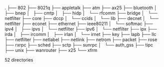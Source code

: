 .
├── 802
├── 8021q
├── appletalk
├── atm
├── ax25
├── bluetooth
│   ├── bnep
│   ├── cmtp
│   ├── hidp
│   └── rfcomm
├── bridge
│   └── netfilter
├── core
├── dccp
│   └── ccids
│       └── lib
├── decnet
│   └── netfilter
├── econet
├── ethernet
├── ieee80211
│   └── softmac
├── ipv4
│   ├── ipvs
│   └── netfilter
├── ipv6
│   └── netfilter
├── ipx
├── irda
│   ├── ircomm
│   ├── irlan
│   └── irnet
├── key
├── lapb
├── llc
├── netfilter
├── netlabel
├── netlink
├── netrom
├── packet
├── rose
├── rxrpc
├── sched
├── sctp
├── sunrpc
│   └── auth_gss
├── tipc
├── unix
├── wanrouter
├── x25
└── xfrm

52 directories
